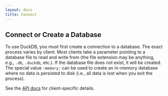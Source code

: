 ```yaml
---
layout: docu
title: Connect
---
```


## Connect or Create a Database

To use DuckDB, you must first create a connection to a database. The exact process varies by client. Most clients take a parameter pointing to a database file to read and write from (the file extension may be anything, e.g., `.db`, `.duckdb`, etc.). If the database file does not exist, it will be created. The special value `:memory:` can be used to create an in-memory database where no data is persisted to disk (i.e., all data is lost when you exit the process). 

See the [API docs](api/overview) for client-specific details.